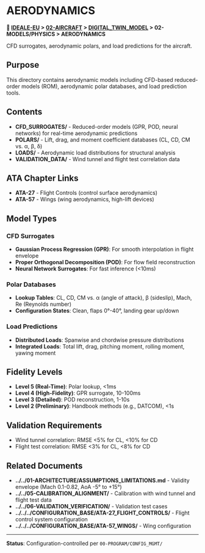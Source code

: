 # AERODYNAMICS

**📍 [IDEALE-EU](../../../../) > [02-AIRCRAFT](../../../) > [DIGITAL_TWIN_MODEL](../../) > 02-MODELS/PHYSICS > AERODYNAMICS**

CFD surrogates, aerodynamic polars, and load predictions for the aircraft.

## Purpose

This directory contains aerodynamic models including CFD-based reduced-order models (ROM), aerodynamic polar databases, and load prediction tools.

## Contents

- **CFD_SURROGATES/** - Reduced-order models (GPR, POD, neural networks) for real-time aerodynamic predictions
- **POLARS/** - Lift, drag, and moment coefficient databases (CL, CD, CM vs. α, β, δ)
- **LOADS/** - Aerodynamic load distributions for structural analysis
- **VALIDATION_DATA/** - Wind tunnel and flight test correlation data

## ATA Chapter Links

- **ATA-27** - Flight Controls (control surface aerodynamics)
- **ATA-57** - Wings (wing aerodynamics, high-lift devices)

## Model Types

### CFD Surrogates
- **Gaussian Process Regression (GPR)**: For smooth interpolation in flight envelope
- **Proper Orthogonal Decomposition (POD)**: For flow field reconstruction
- **Neural Network Surrogates**: For fast inference (<10ms)

### Polar Databases
- **Lookup Tables**: CL, CD, CM vs. α (angle of attack), β (sideslip), Mach, Re (Reynolds number)
- **Configuration States**: Clean, flaps 0°-40°, landing gear up/down

### Load Predictions
- **Distributed Loads**: Spanwise and chordwise pressure distributions
- **Integrated Loads**: Total lift, drag, pitching moment, rolling moment, yawing moment

## Fidelity Levels

- **Level 5 (Real-Time)**: Polar lookup, <1ms
- **Level 4 (High-Fidelity)**: GPR surrogate, 10-100ms
- **Level 3 (Detailed)**: POD reconstruction, 1-10s
- **Level 2 (Preliminary)**: Handbook methods (e.g., DATCOM), <1s

## Validation Requirements

- Wind tunnel correlation: RMSE <5% for CL, <10% for CD
- Flight test correlation: RMSE <3% for CL, <8% for CD

## Related Documents

- **../../01-ARCHITECTURE/ASSUMPTIONS_LIMITATIONS.md** - Validity envelope (Mach 0.1-0.82, AoA -5° to +15°)
- **../../05-CALIBRATION_ALIGNMENT/** - Calibration with wind tunnel and flight test data
- **../../06-VALIDATION_VERIFICATION/** - Validation test cases
- **../../../CONFIGURATION_BASE/ATA-27_FLIGHT_CONTROLS/** - Flight control system configuration
- **../../../CONFIGURATION_BASE/ATA-57_WINGS/** - Wing configuration

---

**Status**: Configuration-controlled per `00-PROGRAM/CONFIG_MGMT/`
